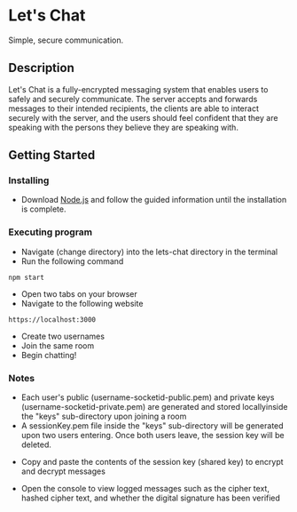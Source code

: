 # Let's Chat

Simple, secure communication.

## Description

Let's Chat is a fully-encrypted messaging system that enables users to safely and securely communicate. The server accepts and forwards messages to their intended recipients, the clients are able to interact securely with the server, and the users should feel confident that they are speaking with the persons they believe they are speaking with.

## Getting Started

### Installing

* Download [Node.js](https://nodejs.org/en/download/) and follow the guided information until the installation is complete.

### Executing program

* Navigate (change directory) into the lets-chat directory in the terminal
* Run the following command

```
npm start
```
* Open two tabs on your browser
* Navigate to the following website
```
https://localhost:3000
```
* Create two usernames
* Join the same room
* Begin chatting!

### Notes
* Each user's public (username-socketid-public.pem) and private keys (username-socketid-private.pem) are generated and stored locallyinside the "keys" sub-directory upon joining a room 
* A sessionKey.pem file inside the "keys" sub-directory will be generated upon two users entering. Once both users leave, the session key will be deleted.
- Copy and paste the contents of the session key (shared key) to encrypt and decrypt messages
* Open the console to view logged messages such as the cipher text, hashed cipher text, and whether the digital signature has been verified
